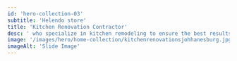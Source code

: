 ```yaml
---
id: 'hero-collection-03'
subtitle: 'Helendo store'
title: 'Kitchen Renovation Contractor'
desc: ' who specialize in kitchen remodeling to ensure the best results. Proper planning and attention to detail are essential for a successful kitchen renovation When undertaking a kitchen renovation project, hiring a qualified and reputable kitchen renovation contractor is crucial to ensure the success of your project .'
image: '/images/hero/home-collection/kitchenrenovationsjohhanesburg.jpg'
imageAlt: 'Slide Image'
---
```

